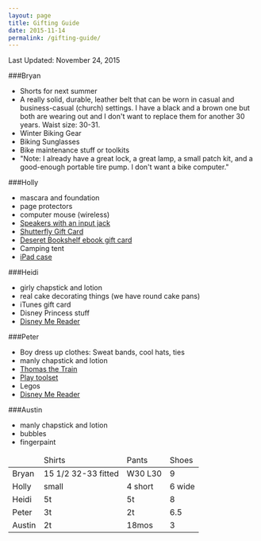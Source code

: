 ```yaml
---
layout: page
title: Gifting Guide
date: 2015-11-14
permalink: /gifting-guide/
---
```


Last Updated: November 24, 2015

###Bryan

* Shorts for next summer
* A really solid, durable, leather belt that can be worn in casual and business-casual (church) settings. I have a black and a brown one but both are wearing out and I don't want to replace them for another 30 years. Waist size: 30-31.
* Winter Biking Gear
* Biking Sunglasses
* Bike maintenance stuff or toolkits
* "Note: I already have a great lock, a great lamp, a small patch kit, and a good-enough portable tire pump. I don't want a bike computer."

###Holly

* mascara and foundation
* page protectors
* computer mouse (wireless)
* [Speakers with an input jack](http://www.amazon.com/Logitech-Multimedia-Speakers-Multiple-Devices/dp/B00EZ9XKCM/ref=sr_1_3?ie=UTF8&qid=1443814733&sr=8-3&keywords=speakers)
* [Shutterfly Gift Card](http://www.shutterfly.com/photo-gifts/gift-certificates)
* [Deseret Bookshelf ebook gift card](https://deseretbook.com/p/gift-card)
* Camping tent
* [iPad case](http://www.amazon.com/gp/product/B00548A8C8/ref=as_li_ss_tl?ie=UTF8&camp=1789&creative=390957&creativeASIN=B00548A8C8&linkCode=as2&tag=rickwsmcom-20)

###Heidi

* girly chapstick and lotion
* real cake decorating things (we have round cake pans)
* iTunes gift card
* Disney Princess stuff
* [Disney Me Reader](https://www.google.com/search?q=disney+me+reader&rlz=1C1GGGE_enUS503US503&oq=disney+me+reader&aqs=chrome..69i57j69i60l4j69i59.2138j0j7&sourceid=chrome&es_sm=93&ie=UTF-8#q=disney+me+reader&tbm=shop)

###Peter

* Boy dress up clothes: Sweat bands, cool hats, ties
* manly chapstick and lotion
* [Thomas the Train](http://www.amazon.com/Fisher-Price-Thomas-Wooden-Railway-Engine/dp/B009K4E59O/ref=sr_1_2?ie=UTF8&qid=1443814962&sr=8-2&keywords=thomas+the+train)
* [Play toolset](http://www.amazon.com/Fisher-Price-Drillin-Action-Tool-Set/dp/B00CQHZ0FU/ref=sr_1_1?ie=UTF8&qid=1443815079&sr=8-1&keywords=fisher+price+drillin+action)
* Legos
* [Disney Me Reader](https://www.google.com/search?q=disney+me+reader&rlz=1C1GGGE_enUS503US503&oq=disney+me+reader&aqs=chrome..69i57j69i60l4j69i59.2138j0j7&sourceid=chrome&es_sm=93&ie=UTF-8#q=disney+me+reader&tbm=shop)

###Austin

* manly chapstick and lotion
* bubbles
* fingerpaint


<table>
				<thead>
					<tr>
						<td></td>
						<td>Shirts</td>
						<td>Pants</td>
						<td>Shoes</td>
					</tr>
				</thead>
				<tbody>
					<tr>
						<td>Bryan</td>
						<td>15 1/2 32-33 fitted</td>
						<td>W30 L30</td>
						<td>9</td>
					</tr>
					<tr>
						<td>Holly</td>
						<td>small</td>
						<td>4 short</td>
						<td>6 wide</td>
					</tr>
					<tr>
						<td>Heidi</td>
						<td>5t</td>
						<td>5t</td>
						<td>8</td>
					</tr>
					<tr>
						<td>Peter</td>
						<td>3t</td>
						<td>2t</td>
						<td>6.5</td>
					</tr>
					<tr>
						<td>Austin</td>
						<td>2t</td>
						<td>18mos</td>
						<td>3</td>
					</tr>
				</tbody>
			</table>
